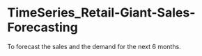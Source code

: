 # TimeSeries_Retail-Giant-Sales-Forecasting
To forecast the sales and the demand for the next 6 months.
